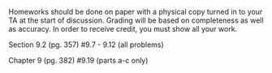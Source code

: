 Homeworks should be done on paper with a physical copy turned in to your TA at the start of discussion. Grading will be based on completeness as well as accuracy. In order to receive credit, you must show all your work.

Section 9.2 (pg. 357) #9.7 - 9.12 (all problems)

Chapter 9 (pg. 382) #9.19 (parts a-c only)
